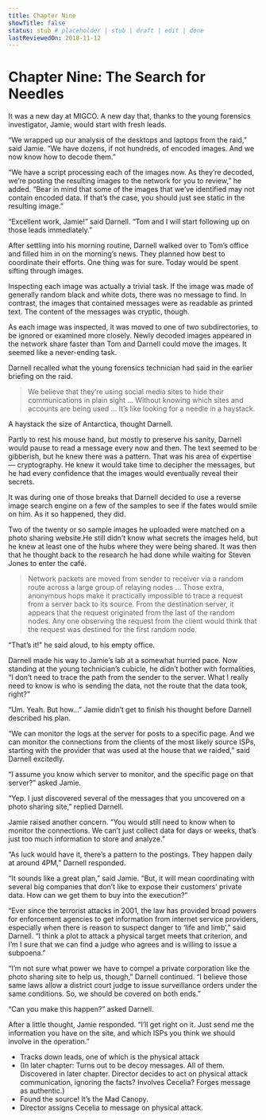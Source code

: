 ```yaml
---
title: Chapter Nine
showTitle: false
status: stub # placeholder | stub | draft | edit | done
lastReviewedOn: 2018-11-12
---
```


# Chapter Nine: The Search for Needles

It was a new day at MIGCO. A new day that, thanks to the young forensics investigator, Jamie, would start with fresh leads.

“We wrapped up our analysis of the desktops and laptops from the raid,” said Jamie. “We have dozens, if not hundreds, of encoded images. And we now know how to decode them.”

“We have a script processing each of the images now. As they’re decoded, we’re posting the resulting images to the network for you to review,” he added. “Bear in mind that some of the images that we’ve identified may not contain encoded data. If that’s the case, you should just see static in the resulting image.”

“Excellent work, Jamie!” said Darnell. “Tom and I will start following up on those leads immediately.”

After settling into his morning routine, Darnell walked over to Tom’s office and filled him in on the morning’s news. They planned how best to coordinate their efforts. One thing was for sure. Today would be spent sifting through images.

Inspecting each image was actually a trivial task. If the image was made of generally random black and white dots, there was no message to find. In contrast, the images that contained messages were as readable as printed text. The content of the messages was cryptic, though.

As each image was inspected, it was moved to one of two subdirectories, to be ignored or examined more closely. Newly decoded images appeared in the network share faster than Tom and Darnell could move the images. It seemed like a never-ending task.

Darnell recalled what the young forensics technician had said in the earlier briefing on the raid.

> We believe that they’re using social media sites to hide their communications in plain sight ... Without knowing which sites and accounts are being used ... It’s like looking for a needle in a haystack.

A haystack the size of Antarctica, thought Darnell. 

Partly to rest his mouse hand, but mostly to preserve his sanity, Darnell would pause to read a message every now and then. The text seemed to be gibberish, but he knew there was a pattern. That was his area of expertise &mdash; cryptography. He knew it would take time to decipher the messages, but he had every confidence that the images would eventually reveal their secrets.

It was during one of those breaks that Darnell decided to use a reverse image search engine on a few of the samples to see if the fates would smile on him. As it so happened, they did.

Two of the twenty or so sample images he uploaded were matched on a photo sharing website.He still didn’t know what secrets the images held, but he knew at least one of the hubs where they were being shared. It was then that he thought back to the research he had done while waiting for Steven Jones to enter the café.

> Network packets are moved from sender to receiver via a random route across a large group of relaying nodes ... Those extra, anonymous hops make it practically impossible to trace a request from a server back to its source. From the destination server, it appears that the request originated from the last of the random nodes. Any one observing the request from the client would think that the request was destined for the first random node.

“That’s it!” he said aloud, to his empty office.

Darnell made his way to Jamie’s lab at a somewhat hurried pace. Now standing at the young technician’s cubicle, he didn’t bother with formalities, “I don’t need to trace the path from the sender to the server. What I really need to know is who is sending the data, not the route that the data took, right?”

“Um. Yeah. But how...” Jamie didn’t get to finish his thought before Darnell described his plan.

“We can monitor the logs at the server for posts to a specific page. And we can monitor the connections from the clients of the most likely source ISPs, starting with the provider that was used at the house that we raided,” said Darnell excitedly.

“I assume you know which server to monitor, and the specific page on that server?” asked Jamie.

“Yep. I just discovered several of the messages that you uncovered on a photo sharing site,” replied Darnell.

Jamie raised another concern. “You would still need to know when to monitor the connections. We can’t just collect data for days or weeks, that’s just too much information to store and analyze.”

“As luck would have it, there’s a pattern to the postings. They happen daily at around 4PM,” Darnell responded.

“It sounds like a great plan,” said Jamie. “But, it will mean coordinating with several big companies that don’t like to expose their customers’ private data. How can we get them to buy into the execution?”

“Ever since the terrorist attacks in 2001, the law has provided broad powers for enforcement agencies to get information from internet service providers, especially when there is reason to suspect danger to ‘life and limb’,” said Darnell. “I think a plot to attack a physical target meets that criterion, and I’m I sure that we can find a judge who agrees and is willing to issue a subpoena.”

“I’m not sure what power we have to compel a private corporation like the photo sharing site to help us, though,” Darnell continued. “I believe those same laws allow a district court judge to issue surveillance orders under the same conditions. So, we should be covered on both ends.”

“Can you make this happen?” asked Darnell.

After a little thought, Jamie responded. “I’ll get right on it. Just send me the information you have on the site, and which ISPs you think we should involve in the operation.”

* Tracks down leads, one of which is the physical attack
* (In later chapter: Turns out to be decoy messages. All of them. Discovered in later chapter. Director decides to act on physical attack communication, ignoring the facts? Involves Cecelia? Forges message as authentic.)
* Found the source! It’s the Mad Canopy.
* Director assigns Cecelia to message on physical attack.
